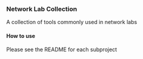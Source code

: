 ### Network Lab Collection

A collection of tools commonly used in network labs



#### How to use

Please see the README for each subproject

